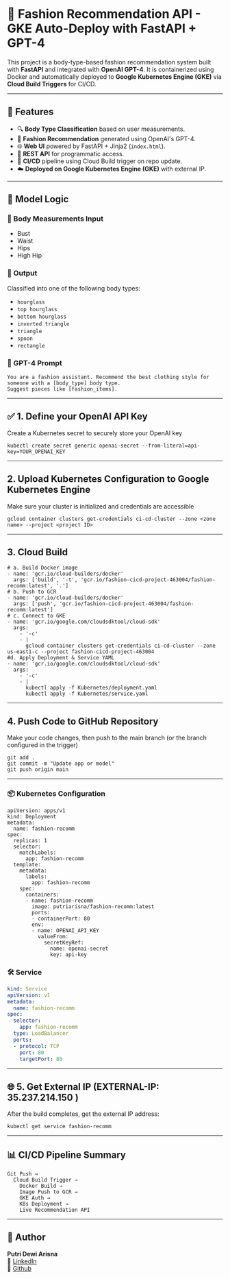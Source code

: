 # 👗 Fashion Recommendation API - GKE Auto-Deploy with FastAPI + GPT-4

This project is a body-type-based fashion recommendation system built with **FastAPI** and integrated with **OpenAI GPT-4**. It is containerized using Docker and automatically deployed to **Google Kubernetes Engine (GKE)** via **Cloud Build Triggers** for CI/CD.

---

## 📌 Features

- 🔍 **Body Type Classification** based on user measurements.
- 🧠 **Fashion Recommendation** generated using OpenAI's GPT-4.
- 🌐 **Web UI** powered by FastAPI + Jinja2 (`index.html`).
- 🔁 **REST API** for programmatic access.
- 🚀 **CI/CD** pipeline using Cloud Build trigger on repo update.
- ☁️ **Deployed on Google Kubernetes Engine (GKE)** with external IP.

---

## 🧠 Model Logic

### 📏 Body Measurements Input
- Bust
- Waist
- Hips
- High Hip

### 🧬 Output
Classified into one of the following body types:
- `hourglass`
- `top hourglass`
- `bottom hourglass`
- `inverted triangle`
- `triangle`
- `spoon`
- `rectangle`

### 💬 GPT-4 Prompt
```
You are a fashion assistant. Recommend the best clothing style for someone with a [body_type] body type.
Suggest pieces like [fashion_items].
```

---
## ✅ 1. Define your OpenAI API Key  
Create a Kubernetes secret to securely store your OpenAI key
```
kubectl create secret generic openai-secret --from-literal=api-key=YOUR_OPENAI_KEY
```
---
## 2. Upload Kubernetes Configuration to Google Kubernetes Engine
Make sure your cluster is initialized and credentials are accessible
```
gcloud container clusters get-credentials ci-cd-cluster --zone <zone name> --project <project ID>
```
---
## 3. Cloud Build 
```
# a. Build Docker image
- name: 'gcr.io/cloud-builders/docker'
  args: ['build', '-t', 'gcr.io/fashion-cicd-project-463004/fashion-recomm:latest', '.']
# b. Push to GCR
- name: 'gcr.io/cloud-builders/docker'
  args: ['push', 'gcr.io/fashion-cicd-project-463004/fashion-recomm:latest']
# c. Connect to GKE
- name: 'gcr.io/google.com/cloudsdktool/cloud-sdk'
  args:
    - '-c'
    - |
      gcloud container clusters get-credentials ci-cd-cluster --zone us-east1-c --project fashion-cicd-project-463004
#d. Apply Deployment & Service YAML
- name: 'gcr.io/google.com/cloudsdktool/cloud-sdk'
  args:
    - '-c'
    - |
      kubectl apply -f Kubernetes/deployment.yaml
      kubectl apply -f Kubernetes/service.yaml
```
---
## 4. Push Code to GitHub Repository
Make your code changes, then push to the main branch (or the branch configured in the trigger)
```
git add .
git commit -m "Update app or model"
git push origin main
```
---
### 📦 Kubernetes Configuration
```
apiVersion: apps/v1
kind: Deployment
metadata:
  name: fashion-recomm
spec:
  replicas: 1
  selector:
    matchLabels:
      app: fashion-recomm
  template:
    metadata:
      labels:
        app: fashion-recomm
    spec:
      containers:
      - name: fashion-recomm
        image: putriarisna/fashion-recomm:latest
        ports:
        - containerPort: 80
        env:
        - name: OPENAI_API_KEY
          valueFrom:
            secretKeyRef:
              name: openai-secret
              key: api-key
```

### 🛠️ Service
```yaml
kind: Service
apiVersion: v1
metadata:
  name: fashion-recomm
spec:
  selector:
    app: fashion-recomm
  type: LoadBalancer
  ports:
  - protocol: TCP
    port: 80
    targetPort: 80
```
---
## 🌐 5. Get External IP (EXTERNAL-IP: 35.237.214.150 )
After the build completes, get the external IP address:
```
kubectl get service fashion-recomm
```
---

## 📊 CI/CD Pipeline Summary

```text
Git Push →
  Cloud Build Trigger →
    Docker Build →
    Image Push to GCR →
    GKE Auth →
    K8s Deployment →
    Live Recommendation API
```
---
## 🧵 Author

**Putri Dewi Arisna**  
🔗 [LinkedIn](https://www.linkedin.com/in/putri-dewi-arisna/)  
🔗 [Github](https://github.com/PutriArisna/CI-CD_GKE.git)